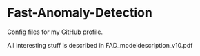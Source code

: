# Fast-Anomaly-Detection
Config files for my GitHub profile.

All interesting stuff is described in FAD_modeldescription_v10.pdf
